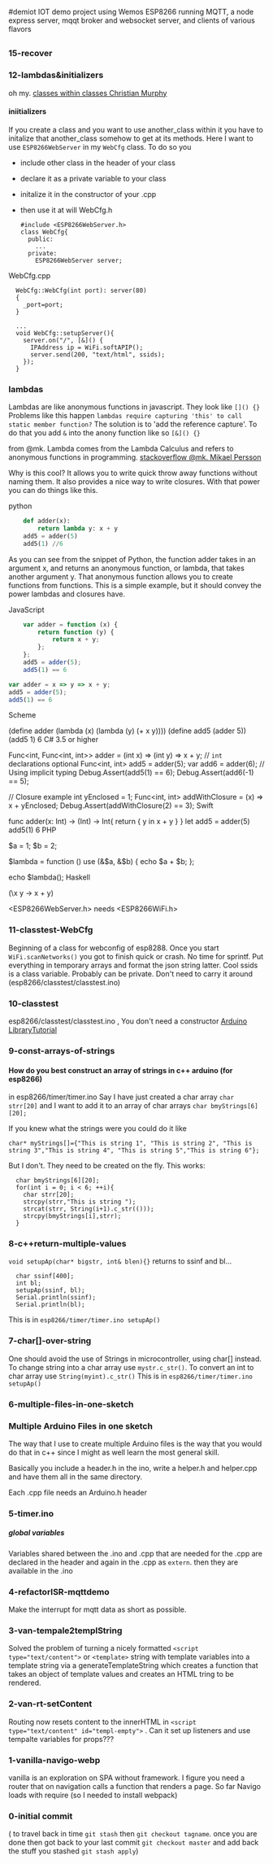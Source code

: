 #demiot
IOT demo project using Wemos ESP8266 running MQTT, a node express server, mqqt broker and websocket server, and clients of various flavors


##
### 15-recover
### 12-lambdas&initializers
oh my. 
<a href="http://arduinoetcetera.blogspot.com/2011/01/classes-within-classes-initialiser.html">classes within classes Christian Murphy</a>
#### iniitializers
If you create a class and you want to use another_class within it you have to initalize that another_class somehow to get at its methods. Here I want to use `ESP8266WebServer` in my `WebCfg` class. To do so you

- include other class in the header of your class
- declare it as a private variable to your class
- initalize it in the constructor of your .cpp 
- then use it at will
WebCfg.h


      #include <ESP8266WebServer.h>
      class WebCfg{
        public:
          ...
        private:    
          ESP8266WebServer server;

WebCfg.cpp

      WebCfg::WebCfg(int port): server(80)
      {
        _port=port;
      }

      ...
      void WebCfg::setupServer(){
        server.on("/", [&]() {
          IPAddress ip = WiFi.softAPIP();
          server.send(200, "text/html", ssids);  
        }); 
      }     
### lambdas 
Lambdas are like anonymous functions in javascript. They look like `[]() {}`
Problems like this happen `lambdas require capturing 'this' to call static member function?` The solution is to 'add the reference capture'. To do that you add `&` into the anony function like so `[&]() {}`

from @mk.
Lambda comes from the Lambda Calculus and refers to anonymous functions in programming. <a href="http://stackoverflow.com/questions/16501/what-is-a-lambda-function">stackoverflow @mk. Mikael Persson</a>

Why is this cool? It allows you to write quick throw away functions without naming them. It also provides a nice way to write closures. With that power you can do things like this.

python

```py
    def adder(x):
        return lambda y: x + y
    add5 = adder(5)
    add5(1) //6
```

As you can see from the snippet of Python, the function adder takes in an argument x, and returns an anonymous function, or lambda, that takes another argument y. That anonymous function allows you to create functions from functions. This is a simple example, but it should convey the power lambdas and closures have.



JavaScript

```js
    var adder = function (x) {
        return function (y) {
            return x + y;
        };
    };
    add5 = adder(5);
    add5(1) == 6
```

```js
var adder = x => y => x + y;
add5 = adder(5);
add5(1) == 6
```

Scheme

(define adder
    (lambda (x)
        (lambda (y)
           (+ x y))))
(define add5
    (adder 5))
(add5 1)
6
C# 3.5 or higher

Func<int, Func<int, int>> adder = 
    (int x) => (int y) => x + y; // `int` declarations optional
Func<int, int> add5 = adder(5);
var add6 = adder(6); // Using implicit typing
Debug.Assert(add5(1) == 6);
Debug.Assert(add6(-1) == 5);

// Closure example
int yEnclosed = 1;
Func<int, int> addWithClosure = 
    (x) => x + yEnclosed;
Debug.Assert(addWithClosure(2) == 3);
Swift

func adder(x: Int) -> (Int) -> Int{
   return { y in x + y }
}
let add5 = adder(5)
add5(1)
6
PHP

$a = 1;
$b = 2;

$lambda = function () use (&$a, &$b) {
    echo $a + $b;
};

echo $lambda();
Haskell

(\x y -> x + y) 

<ESP8266WebServer.h> needs <ESP8266WiFi.h>
### 11-classtest-WebCfg
Beginning of a class for webconfig of esp8288. Once you start `WiFi.scanNetworks()` you got to finish quick or crash. No time for sprintf. Put everything in temporary arrays and format the json string latter. Cool ssids is a class variable. Probably can be private. Don't need to carry it around (esp8266/classtest/classtest.ino)
### 10-classtest
esp8266/classtest/classtest.ino , You don't need a constructor <a href="https://www.arduino.cc/en/Hacking/LibraryTutorial">Arduino LibraryTutorial</a>
### 9-const-arrays-of-strings
#### How do you best construct an array of strings in c++ arduino (for esp8266)
in esp8266/timer/timer.ino
Say I have just created a char array `char strr[20]` and I want to add it to an array of char arrays `char bmyStrings[6][20];` 

If you knew what the strings were you could do it like 

    char* myStrings[]={"This is string 1", "This is string 2", "This is string 3","This is string 4", "This is string 5","This is string 6"};

But I don't. They need to be created on the fly. This works:

      char bmyStrings[6][20];  
      for(int i = 0; i < 6; ++i){
        char strr[20];
        strcpy(strr,"This is string ");
        strcat(strr, String(i+1).c_str(()));
        strcpy(bmyStrings[i],strr);
      } 


### 8-c++return-multiple-values
`void setupAp(char* bigstr, int& blen){}` returns to ssinf and bl...

      char ssinf[400];
      int bl;
      setupAp(ssinf, bl);
      Serial.println(ssinf);
      Serial.println(bl);

This is in `esp8266/timer/timer.ino setupAp()`
### 7-char[]-over-string
One should avoid the use of Strings in microcontroller, using char[] instead. To change string into a char array use `mystr.c_str()`. To convert an int to char array use `String(myint).c_str()` This is in `esp8266/timer/timer.ino setupAp()`
### 6-multiple-files-in-one-sketch
### Multiple Arduino Files in one sketch
The way that I use to create multiple Arduino files is the way that you would do that in c++ since I might as well learn the most general skill.

Basically you include a header.h in the ino, write a helper.h and helper.cpp and have them all in the same directory.

Each .cpp file needs an Arduino.h header

### 5-timer.ino

##### global variables
Variables shared between the .ino and .cpp that are needed for the .cpp are declared in the header and again in the .cpp as `extern`. then they are available in the .ino


### 4-refactorISR-mqttdemo
Make the interrupt for mqtt data as short as possible.

### 3-van-tempale2templString
Solved the problem of turning a nicely formatted  `<script type="text/content">` or `<template>` string with template variables into a template string via a generateTemplateString which creates a function that takes an object of template values and creates an HTML tring to be rendered.
### 2-van-rt-setContent
Routing now resets content to the innerHTML in `<script type="text/content" id="templ-empty">` . Can it set up listeners and use tempalte variables for props???
### 1-vanilla-navigo-webp
vanilla is an exploration on SPA without framework. I figure you need a router that on navigation calls a function that renders a page. So far Navigo loads with require (so I needed to install webpack)
### 0-initial commit
( to travel back in time `git stash` then `git checkout tagname`. once you are done then got back to your last commit `git checkout master` and add back the stuff you stashed `git stash apply`)
